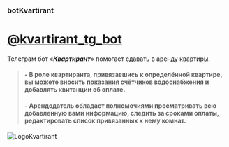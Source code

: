 ### botKvartirant
# **[@kvartirant_tg_bot](https://t.me/kvartirant_tg_bot)**

Телеграм бот «**_Квартирант_**» помогает сдавать в аренду квартиры.

> #### - В роле квартиранта, привязавшись к определённой квартире, вы можете вносить показания счётчиков водоснабжения и добавлять квитанции об оплате.
>
> #### - Арендодатель обладает полномочиями просматривать всю добавленную вами информацию, следить за сроками оплаты, редактировать список привязанных к нему комнат. 
![LogoKvartirant](https://user-images.githubusercontent.com/45202102/161236319-1ed3ba41-6fb6-463a-865e-da1eb3100e57.png)
